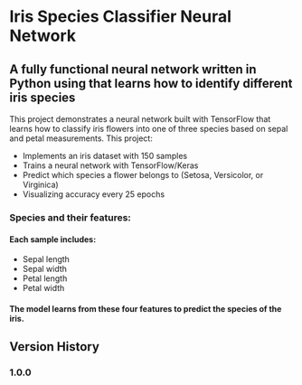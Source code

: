 # Iris Species Classifier Neural Network
## A fully functional neural network written in Python using that learns how to identify different iris species
This project demonstrates a neural network built with TensorFlow that learns how to classify iris flowers into one of three species based on sepal and petal measurements. This project:
- Implements an iris dataset with 150 samples
- Trains a neural network with TensorFlow/Keras
- Predict which species a flower belongs to (Setosa, Versicolor, or Virginica)
- Visualizing accuracy every 25 epochs
### Species and their features:
####  Each sample includes:
- Sepal length
- Sepal width
- Petal length
- Petal width
#### The model learns from these four features to predict the species of the iris.

## Version History
### 1.0.0
